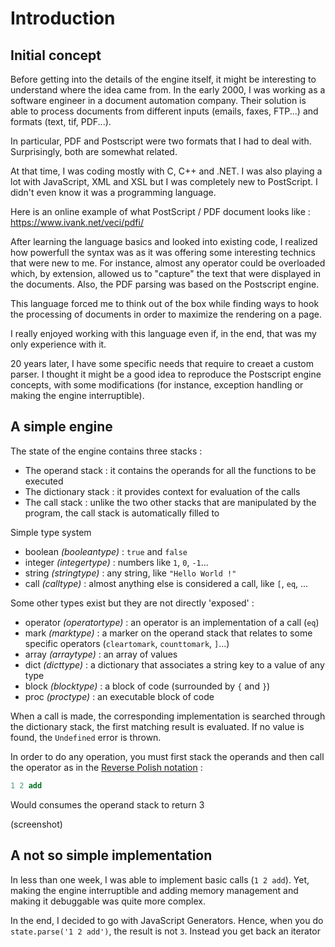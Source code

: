 # Introduction

## Initial concept

Before getting into the details of the engine itself, it might be interesting to understand where the idea came from. In the early 2000, I was working as a software engineer in a document automation company. Their solution is able to process documents from different inputs (emails, faxes, FTP...) and formats (text, tif, PDF...).

In particular, PDF and Postscript were two formats that I had to deal with. Surprisingly, both are somewhat related.

At that time, I was coding mostly with C, C++ and .NET. I was also playing a lot with JavaScript, XML and XSL but I was completely new to PostScript. I didn't even know it was a programming language.

Here is an online example of what PostScript / PDF document looks like :  https://www.ivank.net/veci/pdfi/

After learning the language basics and looked into existing code, I realized how powerfull the syntax was as it was offering some interesting technics that were new to me.
For instance, almost any operator could be overloaded which, by extension, allowed us to "capture" the text that were displayed in the documents. Also, the PDF parsing was based on the Postscript engine.

This language forced me to think out of the box while finding ways to hook the processing of documents in order to maximize the rendering on a page.

I really enjoyed working with this language even if, in the end, that was my only experience with it.

20 years later, I have some specific needs that require to creaet a custom parser. I thought it might be a good idea to reproduce the Postscript engine concepts, with some modifications (for instance, exception handling or making the engine interruptible).

## A simple engine

The state of the engine contains three stacks :
* The operand stack : it contains the operands for all the functions to be executed
* The dictionary stack : it provides context for evaluation of the calls
* The call stack : unlike the two other stacks that are manipulated by the program, the call stack is automatically filled to 

Simple type system
* boolean *(booleantype)* : `true` and `false`
* integer *(integertype)* : numbers like `1`, `0`, `-1`...
* string *(stringtype)* : any string, like `"Hello World !"`
* call *(calltype)* : almost anything else is considered a call, like `[`, `eq`, ...

Some other types exist but they are not directly 'exposed' :
* operator *(operatortype)* : an operator is an implementation of a call (`eq`)
* mark *(marktype)* : a marker on the operand stack that relates to some specific operators (`cleartomark`, `counttomark`, `]`...)
* array *(arraytype)* : an array of values
* dict *(dicttype)* : a dictionary that associates a string key to a value of any type
* block *(blocktype)* : a block of code (surrounded by `{` and `}`)
* proc *(proctype)* : an executable block of code

When a call is made, the corresponding implementation is searched through the dictionary stack, the first matching result is evaluated. If no value is found, the `Undefined` error is thrown.

In order to do any operation, you must first stack the operands and then call the operator as in the [Reverse Polish notation](https://en.wikipedia.org/wiki/Reverse_Polish_notation) :
```postscript
1 2 add
```
Would consumes the operand stack to return 3

(screenshot)

## A not so simple implementation

In less than one week, I was able to implement basic calls (`1 2 add`). Yet, making the engine interruptible and adding memory management and making it debuggable was quite more complex.

In the end, I decided to go with JavaScript Generators.
Hence, when you do `state.parse('1 2 add')`, the result is not `3`. Instead you get back an iterator 
